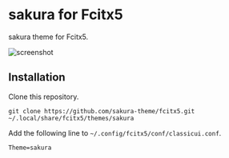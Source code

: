 # sakura for Fcitx5
sakura theme for Fcitx5.

![screenshot](https://github.com/sakura-theme/fcitx5/blob/main/screenshot.png)

## Installation

Clone this repository.

```
git clone https://github.com/sakura-theme/fcitx5.git ~/.local/share/fcitx5/themes/sakura
```

Add the following line to `~/.config/fcitx5/conf/classicui.conf`.

```
Theme=sakura
```
